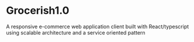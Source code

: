 # Grocerish1.0
A responsive e-commerce web application client built with React/typescript using scalable architecture and a service oriented pattern 
